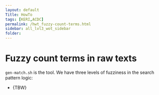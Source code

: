 ```yaml
---
layout: default
Title: HowTo
tags: [KERI,ACDC]
permalink: /hwt_fuzzy-count-terms.html
sidebar: all_lvl3_wot_sidebar
folder: 
---
```


# Fuzzy count terms in raw texts

`gen-match.sh` is the tool. We have three levels of fuzziness in the search pattern logic:
- {TBW}